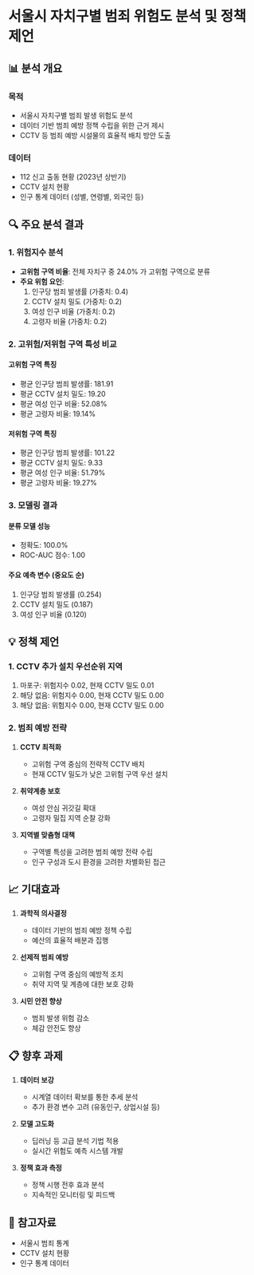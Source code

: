 
# 서울시 자치구별 범죄 위험도 분석 및 정책 제언

## 📊 분석 개요

### 목적
- 서울시 자치구별 범죄 발생 위험도 분석
- 데이터 기반 범죄 예방 정책 수립을 위한 근거 제시
- CCTV 등 범죄 예방 시설물의 효율적 배치 방안 도출

### 데이터
- 112 신고 출동 현황 (2023년 상반기)
- CCTV 설치 현황
- 인구 통계 데이터 (성별, 연령별, 외국인 등)

## 🔍 주요 분석 결과

### 1. 위험지수 분석
- **고위험 구역 비율**: 전체 자치구 중 24.0% 가 고위험 구역으로 분류
- **주요 위험 요인**:
  1. 인구당 범죄 발생률 (가중치: 0.4)
  2. CCTV 설치 밀도 (가중치: 0.2)
  3. 여성 인구 비율 (가중치: 0.2)
  4. 고령자 비율 (가중치: 0.2)

### 2. 고위험/저위험 구역 특성 비교

#### 고위험 구역 특징
- 평균 인구당 범죄 발생률: 181.91
- 평균 CCTV 설치 밀도: 19.20
- 평균 여성 인구 비율: 52.08%
- 평균 고령자 비율: 19.14%

#### 저위험 구역 특징
- 평균 인구당 범죄 발생률: 101.22
- 평균 CCTV 설치 밀도: 9.33
- 평균 여성 인구 비율: 51.79%
- 평균 고령자 비율: 19.27%

### 3. 모델링 결과

#### 분류 모델 성능
- 정확도: 100.0%
- ROC-AUC 점수: 1.00

#### 주요 예측 변수 (중요도 순)
1. 인구당 범죄 발생률 (0.254)
2. CCTV 설치 밀도 (0.187)
3. 여성 인구 비율 (0.120)

## 💡 정책 제언

### 1. CCTV 추가 설치 우선순위 지역
1. 마포구: 위험지수 0.02, 현재 CCTV 밀도 0.01
2. 해당 없음: 위험지수 0.00, 현재 CCTV 밀도 0.00
3. 해당 없음: 위험지수 0.00, 현재 CCTV 밀도 0.00

### 2. 범죄 예방 전략
1. **CCTV 최적화**
   - 고위험 구역 중심의 전략적 CCTV 배치
   - 현재 CCTV 밀도가 낮은 고위험 구역 우선 설치

2. **취약계층 보호**
   - 여성 안심 귀갓길 확대
   - 고령자 밀집 지역 순찰 강화

3. **지역별 맞춤형 대책**
   - 구역별 특성을 고려한 범죄 예방 전략 수립
   - 인구 구성과 도시 환경을 고려한 차별화된 접근

## 📈 기대효과

1. **과학적 의사결정**
   - 데이터 기반의 범죄 예방 정책 수립
   - 예산의 효율적 배분과 집행

2. **선제적 범죄 예방**
   - 고위험 구역 중심의 예방적 조치
   - 취약 지역 및 계층에 대한 보호 강화

3. **시민 안전 향상**
   - 범죄 발생 위험 감소
   - 체감 안전도 향상

## 📋 향후 과제

1. **데이터 보강**
   - 시계열 데이터 확보를 통한 추세 분석
   - 추가 환경 변수 고려 (유동인구, 상업시설 등)

2. **모델 고도화**
   - 딥러닝 등 고급 분석 기법 적용
   - 실시간 위험도 예측 시스템 개발

3. **정책 효과 측정**
   - 정책 시행 전후 효과 분석
   - 지속적인 모니터링 및 피드백

## 🔗 참고자료

- 서울시 범죄 통계
- CCTV 설치 현황
- 인구 통계 데이터
